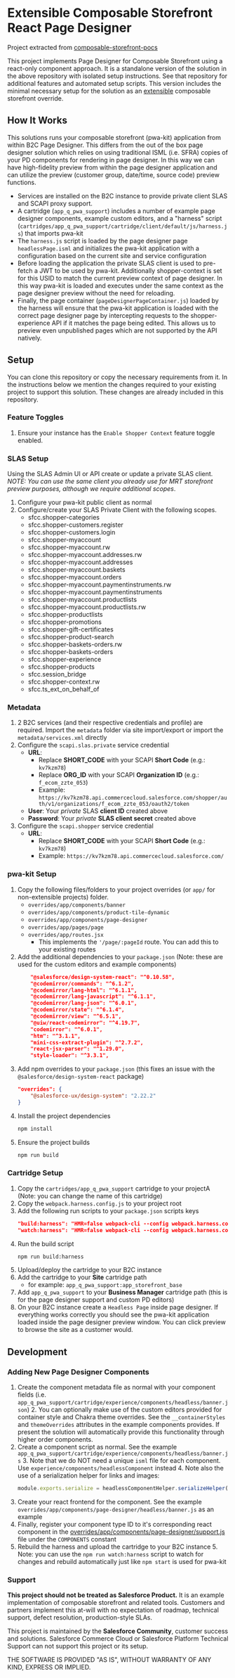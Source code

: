 # Extensible Composable Storefront React Page Designer

Project extracted from [composable-storefront-pocs](https://github.com/SalesforceCommerceCloud/composable-storefront-pocs)

This project implements Page Designer for Composable Storefront using a react-only component approach. It is a standalone
version of the solution in the above repository with isolated setup instructions. 
See that repository for additional features and automated setup scripts. This version includes the minimal necessary setup for the solution as
an [extensible](https://developer.salesforce.com/docs/commerce/pwa-kit-managed-runtime/guide/template-extensibility.html) composable storefront override.

## How It Works

This solutions runs your composable storefront (pwa-kit) application from within B2C Page Designer. This differs
from the out of the box page designer solution which relies on using traditional ISML (i.e. SFRA) copies of your PD components
for rendering in page designer. In this way we can have high-fidelity preview from within the page designer application and can
utilize the preview (customer group, date/time, source code) preview functions.

- Services are installed on the B2C instance to provide private client SLAS and SCAPI proxy support.
- A cartridge (`app_q_pwa_support`) includes a number of example page designer components, example custom editors, and a
  "harness" script (`cartridges/app_q_pwa_support/cartridge/client/default/js/harness.js`) that imports pwa-kit
- The `harness.js` script is loaded by the page designer page `headlessPage.isml` and initializes the pwa-kit application
  with a configuration based on the current site and service configuration
- Before loading the application the private SLAS client is used to pre-fetch a JWT to be used by pwa-kit. Additionally
  shopper-context is set for this USID to match the current preview context of page designer. In this way pwa-kit is
  loaded and executes under the same context as the page designer preview without the need for reloading.
- Finally, the page container (`pageDesignerPageContainer.js`) loaded by the harness will ensure that the pwa-kit application
  is loaded with the correct page designer page by intercepting requests to the shopper-experience API if it matches the page
  being edited. This allows us to preview even unpublished pages which are not supported by the API natively.

## Setup

You can clone this repository or copy the necessary requirements from it. In the instructions below
we mention the changes required to your existing project to support this solution. These changes are already
included in this repository.

### Feature Toggles

1. Ensure your instance has the `Enable Shopper Context` feature toggle enabled.

### SLAS Setup

Using the SLAS Admin UI or API create or update a private SLAS client. *NOTE: You can use the same client you already use for
MRT storefront preview purposes, although we require additional scopes*.

1. Configure your pwa-kit public client as normal
1. Configure/create your SLAS Private Client with the following scopes.
    - sfcc.shopper-categories
    - sfcc.shopper-customers.register
    - sfcc.shopper-customers.login
    - sfcc.shopper-myaccount
    - sfcc.shopper-myaccount.rw
    - sfcc.shopper-myaccount.addresses.rw
    - sfcc.shopper-myaccount.addresses
    - sfcc.shopper-myaccount.baskets
    - sfcc.shopper-myaccount.orders
    - sfcc.shopper-myaccount.paymentinstruments.rw
    - sfcc.shopper-myaccount.paymentinstruments
    - sfcc.shopper-myaccount.productlists
    - sfcc.shopper-myaccount.productlists.rw
    - sfcc.shopper-productlists
    - sfcc.shopper-promotions
    - sfcc.shopper-gift-certificates
    - sfcc.shopper-product-search
    - sfcc.shopper-baskets-orders.rw
    - sfcc.shopper-baskets-orders
    - sfcc.shopper-experience
    - sfcc.shopper-products
    - sfcc.session_bridge
    - sfcc.shopper-context.rw
    - sfcc.ts_ext_on_behalf_of

### Metadata

1. 2 B2C services (and their respective credentials and profile) are required. Import the `metadata` folder via site import/export or import the `metadata/services.xml` directly
1. Configure the `scapi.slas.private` service credential
    - **URL**:
        - Replace **SHORT_CODE** with your SCAPI **Short Code** (e.g.: `kv7kzm78`)
        - Replace **ORG_ID** with your SCAPI **Organization ID** (e.g.: `f_ecom_zzte_053`)
        - Example: `https://kv7kzm78.api.commercecloud.salesforce.com/shopper/auth/v1/organizations/f_ecom_zzte_053/oauth2/token`
    - **User**: Your _private_ SLAS **client ID** created above
    - **Password**: Your _private_ **SLAS client secret** created above
1. Configure the `scapi.shopper` service credential
    - **URL**:
        - Replace **SHORT_CODE** with your SCAPI **Short Code** (e.g.: `kv7kzm78`)
        - Example: `https://kv7kzm78.api.commercecloud.salesforce.com/`

### pwa-kit Setup

1. Copy the following files/folders to your project overrides (or `app/` for non-extensible projects) folder.
   - `overrides/app/components/banner`
   - `overrides/app/components/product-tile-dynamic`
   - `overrides/app/components/page-designer`
   - `overrides/app/pages/page`
   - `overrides/app/routes.jsx`
     - This implements the `'/page/:pageId` route. You can add this to your existing routes
1. Add the additional dependencies to your `package.json` (Note: these are used for the custom editors and example components)
    ```json
        "@salesforce/design-system-react": "^0.10.58",
        "@codemirror/commands": "^6.1.2",
        "@codemirror/lang-html": "^6.1.1",
        "@codemirror/lang-javascript": "^6.1.1",
        "@codemirror/lang-json": "^6.0.1",
        "@codemirror/state": "^6.1.4",
        "@codemirror/view": "^6.5.1",
        "@uiw/react-codemirror": "^4.19.7",
        "codemirror": "^6.0.1",
        "htm": "^3.1.1",
        "mini-css-extract-plugin": "^2.7.2",
        "react-jsx-parser": "^1.29.0",
        "style-loader": "^3.3.1",
    ```
1. Add npm overrides to your `package.json` (this fixes an issue with the `@salesforce/design-system-react` package)
    ```json
    "overrides": {
        "@salesforce-ux/design-system": "2.22.2"
    }
    ```
1. Install the project dependencies
   ```bash
   npm install
   ```
1. Ensure the project builds
   ```bash
   npm run build
   ```

### Cartridge Setup

1. Copy the `cartridges/app_q_pwa_support` cartridge to your projectA (Note: you can change the name of this cartridge)
2. Copy the `webpack.harness.config.js` to your project root
3. Add the following run scripts to your `package.json` scripts keys
    ```json
    "build:harness": "HMR=false webpack-cli --config webpack.harness.config.js",
    "watch:harness": "HMR=false webpack-cli --config webpack.harness.config.js --watch"
    ```
4. Run the build script
    ```bash
    npm run build:harness
    ```
5. Upload/deploy the cartridge to your B2C instance
6. Add the cartridge to your **Site** cartridge path
    - for example: `app_q_pwa_support:app_storefront_base`
7. Add `app_q_pwa_support` to your **Business Manager** cartridge path (this is for the page designer support and custom PD editors)
8. On your B2C instance create a `Headless Page` inside page designer. If everything works correctly you should see the pwa-kit application
   loaded inside the page designer preview window. You can click preview to browse the site as a customer would.

## Development

### Adding New Page Designer Components

1. Create the component metadata file as normal with your component fields (i.e. `app_q_pwa_support/cartridge/experience/components/headless/banner.json`)
   2. You can optionally make use of the custom editors provided for container style and Chakra theme overrides. See the `__containerStyles` and `themeOverrides` attributes in the example components provides.
      If present the solution will automatically provide this functionality through higher order components.
2. Create a component script as normal. See the example `app_q_pwa_support/cartridge/experience/components/headless/banner.js`
   3. Note that we do NOT need a unique `isml` file for each component. Use `experience/components/headlessComponent` instead
   4. Note also the use of a serialization helper for links and images:
      ```javascript
      module.exports.serialize = headlessComponentHelper.serializeHelper()
      ```
3. Create your react frontend for the component. See the example `overrides/app/components/page-designer/headless/banner.js` as an example
4. Finally, register your component type ID to it's corresponding react component in the [overrides/app/components/page-designer/support.js](./overrides/app/components/page-designer/support.js#L23) file under the `COMPONENTS` constant
5. Rebuild the harness and upload the cartridge to your B2C instance
   5. Note: you can use the `npm run watch:harness` script to watch for changes and rebuild automatically just like `npm start` is used for pwa-kit

### Support

**This project should not be treated as Salesforce Product.** It is an example implementation of composable storefront and
related tools. Customers and partners implement this at-will with no expectation of roadmap, technical support,
defect resolution, production-style SLAs.

This project is maintained by the **Salesforce Community**, customer success and solutions. Salesforce Commerce Cloud or Salesforce Platform Technical
Support can not support this project or its setup.

THE SOFTWARE IS PROVIDED "AS IS", WITHOUT WARRANTY OF ANY KIND, EXPRESS OR IMPLIED.

